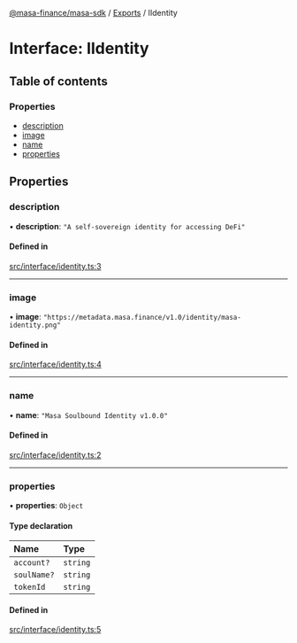 [@masa-finance/masa-sdk](../README.md) / [Exports](../modules.md) / IIdentity

# Interface: IIdentity

## Table of contents

### Properties

- [description](IIdentity.md#description)
- [image](IIdentity.md#image)
- [name](IIdentity.md#name)
- [properties](IIdentity.md#properties)

## Properties

### description

• **description**: ``"A self-sovereign identity for accessing DeFi"``

#### Defined in

[src/interface/identity.ts:3](https://github.com/masa-finance/masa-sdk/blob/6151f86/src/interface/identity.ts#L3)

___

### image

• **image**: ``"https://metadata.masa.finance/v1.0/identity/masa-identity.png"``

#### Defined in

[src/interface/identity.ts:4](https://github.com/masa-finance/masa-sdk/blob/6151f86/src/interface/identity.ts#L4)

___

### name

• **name**: ``"Masa Soulbound Identity v1.0.0"``

#### Defined in

[src/interface/identity.ts:2](https://github.com/masa-finance/masa-sdk/blob/6151f86/src/interface/identity.ts#L2)

___

### properties

• **properties**: `Object`

#### Type declaration

| Name | Type |
| :------ | :------ |
| `account?` | `string` |
| `soulName?` | `string` |
| `tokenId` | `string` |

#### Defined in

[src/interface/identity.ts:5](https://github.com/masa-finance/masa-sdk/blob/6151f86/src/interface/identity.ts#L5)
